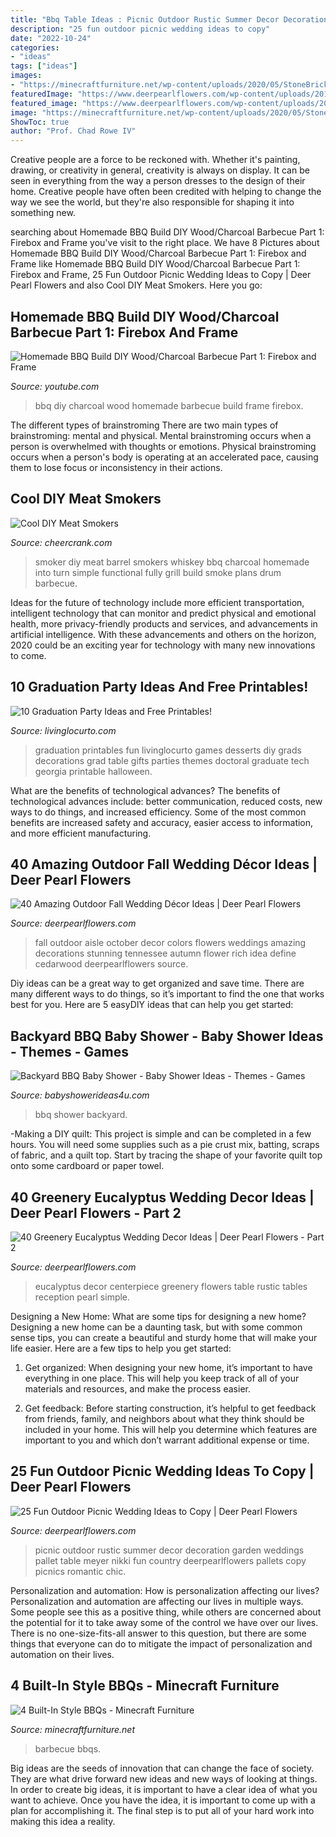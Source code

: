 ```yaml
---
title: "Bbq Table Ideas : Picnic Outdoor Rustic Summer Decor Decoration Garden Weddings Pallet Table Meyer Nikki Fun Country Deerpearlflowers Pallets Copy Picnics Romantic Chic"
description: "25 fun outdoor picnic wedding ideas to copy"
date: "2022-10-24"
categories:
- "ideas"
tags: ["ideas"]
images:
- "https://minecraftfurniture.net/wp-content/uploads/2020/05/StoneBrick-BBQ-1.jpg"
featuredImage: "https://www.deerpearlflowers.com/wp-content/uploads/2017/02/Summer-Outdoor-Picnic-Wedding-Ideas-23.jpg"
featured_image: "https://www.deerpearlflowers.com/wp-content/uploads/2017/02/Summer-Outdoor-Picnic-Wedding-Ideas-23.jpg"
image: "https://minecraftfurniture.net/wp-content/uploads/2020/05/StoneBrick-BBQ-1.jpg"
ShowToc: true
author: "Prof. Chad Rowe IV"
---
```



Creative people are a force to be reckoned with. Whether it's painting, drawing, or creativity in general, creativity is always on display. It can be seen in everything from the way a person dresses to the design of their home. Creative people have often been credited with helping to change the way we see the world, but they're also responsible for shaping it into something new.

	

		
searching about Homemade BBQ Build DIY Wood/Charcoal Barbecue Part 1: Firebox and Frame you've visit to the right place. We have 8 Pictures about Homemade BBQ Build DIY Wood/Charcoal Barbecue Part 1: Firebox and Frame like Homemade BBQ Build DIY Wood/Charcoal Barbecue Part 1: Firebox and Frame, 25 Fun Outdoor Picnic Wedding Ideas to Copy | Deer Pearl Flowers and also Cool DIY Meat Smokers. Here you go:
		
    
## Homemade BBQ Build DIY Wood/Charcoal Barbecue Part 1: Firebox And Frame

<img loading=lazy src="https://i.ytimg.com/vi/Qgy_IoPkRHU/maxresdefault.jpg" onerror="this.onerror=null;this.src='https://tse3.mm.bing.net/th?id=OIP.ve-mImH8ZQC13JT4SxsywwHaEK&amp;pid=15.1';" alt="Homemade BBQ Build DIY Wood/Charcoal Barbecue Part 1: Firebox and Frame">

_Source: youtube.com_

>bbq diy charcoal wood homemade barbecue build frame firebox. 

	

The different types of brainstroming
There are two main types of brainstroming: mental and physical. Mental brainstroming occurs when a person is overwhelmed with thoughts or emotions. Physical brainstroming occurs when a person's body is operating at an accelerated pace, causing them to lose focus or inconsistency in their actions.

    
## Cool DIY Meat Smokers

<img loading=lazy src="https://www.cheercrank.com/wp-content/uploads/2016/06/04-simple-inexpensive-diy-meat-smokers.jpg" onerror="this.onerror=null;this.src='https://tse2.mm.bing.net/th?id=OIP._Zl2T07AuNpFdlZ2hQmTigHaLH&amp;pid=15.1';" alt="Cool DIY Meat Smokers">

_Source: cheercrank.com_

>smoker diy meat barrel smokers whiskey bbq charcoal homemade into turn simple functional fully grill build smoke plans drum barbecue. 

	

Ideas for the future of technology include more efficient transportation, intelligent technology that can monitor and predict physical and emotional health, more privacy-friendly products and services, and advancements in artificial intelligence. With these advancements and others on the horizon, 2020 could be an exciting year for technology with many new innovations to come.

    
## 10 Graduation Party Ideas And Free Printables!

<img loading=lazy src="http://www.livinglocurto.com/wp-content/uploads/2014/04/10-graduation-party-ideas.jpg" onerror="this.onerror=null;this.src='https://tse4.mm.bing.net/th?id=OIP.v7JWdH7r6S_M7C4k6ndmbgHaLH&amp;pid=15.1';" alt="10 Graduation Party Ideas and Free Printables!">

_Source: livinglocurto.com_

>graduation printables fun livinglocurto games desserts diy grads decorations grad table gifts parties themes doctoral graduate tech georgia printable halloween. 

	

What are the benefits of technological advances?
The benefits of technological advances include: better communication, reduced costs, new ways to do things, and increased efficiency. Some of the most common benefits are increased safety and accuracy, easier access to information, and more efficient manufacturing.

    
## 40 Amazing Outdoor Fall Wedding Décor Ideas | Deer Pearl Flowers

<img loading=lazy src="http://www.deerpearlflowers.com/wp-content/uploads/2015/10/October-Outdoor-Wedding-Decor-Ideas.jpg" onerror="this.onerror=null;this.src='https://tse1.mm.bing.net/th?id=OIP.B9QJ2Al8Xxn6blWGFE-LNAHaLI&amp;pid=15.1';" alt="40 Amazing Outdoor Fall Wedding Décor Ideas | Deer Pearl Flowers">

_Source: deerpearlflowers.com_

>fall outdoor aisle october decor colors flowers weddings amazing decorations stunning tennessee autumn flower rich idea define cedarwood deerpearlflowers source. 

	

Diy ideas can be a great way to get organized and save time. There are many different ways to do things, so it’s important to find the one that works best for you. Here are 5 easyDIY ideas that can help you get started: 

    
## Backyard BBQ Baby Shower - Baby Shower Ideas - Themes - Games

<img loading=lazy src="http://www.babyshowerideas4u.com/wp-content/uploads/2017/11/Backyard-BBQ-Baby-Shower-Grub-Trays.jpg" onerror="this.onerror=null;this.src='https://tse2.mm.bing.net/th?id=OIP.qgv8p0DxM-p0WIqoyUSkNwHaLF&amp;pid=15.1';" alt="Backyard BBQ Baby Shower - Baby Shower Ideas - Themes - Games">

_Source: babyshowerideas4u.com_

>bbq shower backyard. 

	

-Making a DIY quilt: This project is simple and can be completed in a few hours. You will need some supplies such as a pie crust mix, batting, scraps of fabric, and a quilt top. Start by tracing the shape of your favorite quilt top onto some cardboard or paper towel.

    
## 40 Greenery Eucalyptus Wedding Decor Ideas | Deer Pearl Flowers - Part 2

<img loading=lazy src="http://www.deerpearlflowers.com/wp-content/uploads/2016/12/eucalyptus-green-wedding-centerpiece.jpg" onerror="this.onerror=null;this.src='https://tse3.mm.bing.net/th?id=OIP.on1tFLx9G8Mtmsv-zO61qwHaLH&amp;pid=15.1';" alt="40 Greenery Eucalyptus Wedding Decor Ideas | Deer Pearl Flowers - Part 2">

_Source: deerpearlflowers.com_

>eucalyptus decor centerpiece greenery flowers table rustic tables reception pearl simple. 

	

Designing a New Home: What are some tips for designing a new home?
Designing a new home can be a daunting task, but with some common sense tips, you can create a beautiful and sturdy home that will make your life easier. Here are a few tips to help you get started:
1. Get organized: When designing your new home, it’s important to have everything in one place. This will help you keep track of all of your materials and resources, and make the process easier.

2. Get feedback: Before starting construction, it’s helpful to get feedback from friends, family, and neighbors about what they think should be included in your home. This will help you determine which features are important to you and which don’t warrant additional expense or time.


    
## 25 Fun Outdoor Picnic Wedding Ideas To Copy | Deer Pearl Flowers

<img loading=lazy src="https://www.deerpearlflowers.com/wp-content/uploads/2017/02/Summer-Outdoor-Picnic-Wedding-Ideas-23.jpg" onerror="this.onerror=null;this.src='https://tse4.mm.bing.net/th?id=OIP.Xuc5uOBjEQM6jCEvLFf3BQHaLH&amp;pid=15.1';" alt="25 Fun Outdoor Picnic Wedding Ideas to Copy | Deer Pearl Flowers">

_Source: deerpearlflowers.com_

>picnic outdoor rustic summer decor decoration garden weddings pallet table meyer nikki fun country deerpearlflowers pallets copy picnics romantic chic. 

	

Personalization and automation: How is personalization affecting our lives?
Personalization and automation are affecting our lives in multiple ways. Some people see this as a positive thing, while others are concerned about the potential for it to take away some of the control we have over our lives. There is no one-size-fits-all answer to this question, but there are some things that everyone can do to mitigate the impact of personalization and automation on their lives.

    
## 4 Built-In Style BBQs - Minecraft Furniture

<img loading=lazy src="https://minecraftfurniture.net/wp-content/uploads/2020/05/StoneBrick-BBQ-1.jpg" onerror="this.onerror=null;this.src='https://tse4.mm.bing.net/th?id=OIP.OKGZuh8dxJT175UBifXLPwHaEK&amp;pid=15.1';" alt="4 Built-In Style BBQs - Minecraft Furniture">

_Source: minecraftfurniture.net_

>barbecue bbqs. 

	

Big ideas are the seeds of innovation that can change the face of society. They are what drive forward new ideas and new ways of looking at things. In order to create big ideas, it is important to have a clear idea of what you want to achieve. Once you have the idea, it is important to come up with a plan for accomplishing it. The final step is to put all of your hard work into making this idea a reality.

